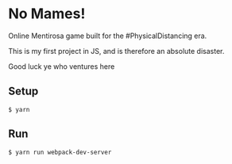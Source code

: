 # No Mames!

Online Mentirosa game built for the \#PhysicalDistancing era.

This is my first project in JS, and is therefore an absolute disaster.

Good luck ye who ventures here

## Setup

```
$ yarn
```

## Run

```
$ yarn run webpack-dev-server
```
